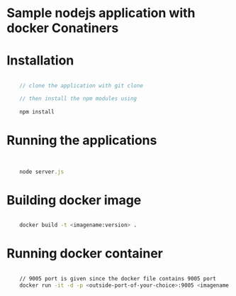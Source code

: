 # Sample nodejs application with docker Conatiners


# Installation


```javascript

    // clone the application with git clone

    // then install the npm modules using
     
    npm install


```


# Running the applications


```javascript


    node server.js


```


# Building docker image

```bash

    docker build -t <imagename:version> .

```



# Running docker container


```bash

    // 9005 port is given since the docker file contains 9005 port
    docker run -it -d -p <outside-port-of-your-choice>:9005 <imagename:version>

```


